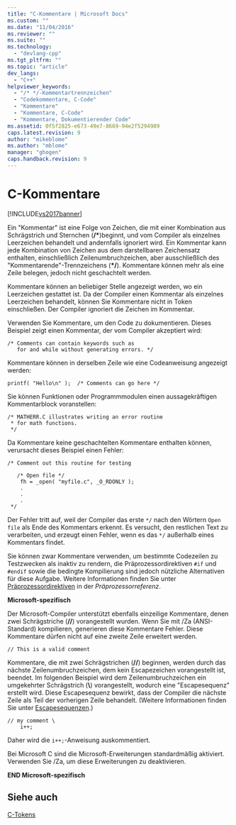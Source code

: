 ```yaml
---
title: "C-Kommentare | Microsoft Docs"
ms.custom: ""
ms.date: "11/04/2016"
ms.reviewer: ""
ms.suite: ""
ms.technology: 
  - "devlang-cpp"
ms.tgt_pltfrm: ""
ms.topic: "article"
dev_langs: 
  - "C++"
helpviewer_keywords: 
  - "/* */-Kommentartrennzeichen"
  - "Codekommentare, C-Code"
  - "Kommentare"
  - "Kommentare, C-Code"
  - "Kommentare, Dokumentierender Code"
ms.assetid: 0f5f2825-e673-49e7-8669-94e2f5294989
caps.latest.revision: 9
author: "mikeblome"
ms.author: "mblome"
manager: "ghogen"
caps.handback.revision: 9
---
```

# C-Kommentare
[!INCLUDE[vs2017banner](../assembler/inline/includes/vs2017banner.md)]

Ein "Kommentar" ist eine Folge von Zeichen, die mit einer Kombination aus Schrägstrich und Sternchen \(**\/\***\)beginnt, und vom Compiler als einzelnes Leerzeichen behandelt und andernfalls ignoriert wird.  Ein Kommentar kann jede Kombination von Zeichen aus dem darstellbaren Zeichensatz enthalten, einschließlich Zeilenumbruchzeichen, aber ausschließlich des "Kommentarende"\-Trennzeichens \(**\*\/**\).  Kommentare können mehr als eine Zeile belegen, jedoch nicht geschachtelt werden.  
  
 Kommentare können an beliebiger Stelle angezeigt werden, wo ein Leerzeichen gestattet ist.  Da der Compiler einen Kommentar als einzelnes Leerzeichen behandelt, können Sie Kommentare nicht in Token einschließen.  Der Compiler ignoriert die Zeichen im Kommentar.  
  
 Verwenden Sie Kommentare, um den Code zu dokumentieren.  Dieses Beispiel zeigt einen Kommentar, der vom Compiler akzeptiert wird:  
  
```  
/* Comments can contain keywords such as  
   for and while without generating errors. */  
```  
  
 Kommentare können in derselben Zeile wie eine Codeanweisung angezeigt werden:  
  
```  
printf( "Hello\n" );  /* Comments can go here */  
```  
  
 Sie können Funktionen oder Programmmodulen einen aussagekräftigen Kommentarblock voranstellen:  
  
```  
/* MATHERR.C illustrates writing an error routine   
 * for math functions.   
 */   
```  
  
 Da Kommentare keine geschachtelten Kommentare enthalten können, verursacht dieses Beispiel einen Fehler:  
  
```  
/* Comment out this routine for testing   
  
   /* Open file */  
    fh = _open( "myfile.c", _O_RDONLY );  
    .  
    .  
    .  
 */  
```  
  
 Der Fehler tritt auf, weil der Compiler das erste `*/` nach den Wörtern `Open file` als Ende des Kommentars erkennt.  Es versucht, den restlichen Text zu verarbeiten, und erzeugt einen Fehler, wenn es das `*/` außerhalb eines Kommentars findet.  
  
 Sie können zwar Kommentare verwenden, um bestimmte Codezeilen zu Testzwecken als inaktiv zu rendern, die Präprozessordirektiven `#if` und `#endif` sowie die bedingte Kompilierung sind jedoch nützliche Alternativen für diese Aufgabe.  Weitere Informationen finden Sie unter [Präprozessordirektiven](../preprocessor/preprocessor-directives.md) in der *Präprozessorreferenz*.  
  
 **Microsoft\-spezifisch**  
  
 Der Microsoft\-Compiler unterstützt ebenfalls einzeilige Kommentare, denen zwei Schrägstriche \(**\/\/**\) vorangestellt wurden.  Wenn Sie mit \/Za \(ANSI\-Standard\) kompilieren, generieren diese Kommentare Fehler.  Diese Kommentare dürfen nicht auf eine zweite Zeile erweitert werden.  
  
```  
// This is a valid comment  
```  
  
 Kommentare, die mit zwei Schrägstrichen \(**\/\/**\) beginnen, werden durch das nächste Zeilenumbruchzeichen, dem kein Escapezeichen vorangestellt ist, beendet.  Im folgenden Beispiel wird dem Zeilenumbruchzeichen ein umgekehrter Schrägstrich \(**\\**\) vorangestellt, wodurch eine "Escapesequenz" erstellt wird. Diese Escapesequenz bewirkt, dass der Compiler die nächste Zeile als Teil der vorherigen Zeile behandelt. \(Weitere Informationen finden Sie unter [Escapesequenzen](../c-language/escape-sequences.md).\)  
  
```  
// my comment \  
    i++;   
```  
  
 Daher wird die `i++;`\-Anweisung auskommentiert.  
  
 Bei Microsoft C sind die Microsoft\-Erweiterungen standardmäßig aktiviert.  Verwenden Sie \/Za, um diese Erweiterungen zu deaktivieren.  
  
 **END Microsoft\-spezifisch**  
  
## Siehe auch  
 [C\-Tokens](../c-language/c-tokens.md)